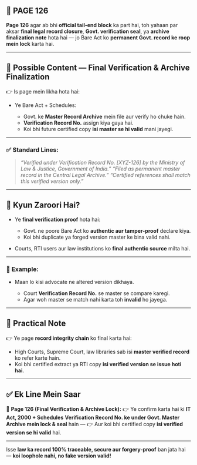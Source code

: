 ## 📄 **PAGE 126**

**Page 126** agar ab bhi **official tail-end block** ka part hai, toh yahaan par aksar **final legal record closure**, **Govt. verification seal**, ya **archive finalization note** hota hai — jo Bare Act ko **permanent Govt. record ke roop mein lock** karta hai.

---

## 🔹 **Possible Content — Final Verification & Archive Finalization**

👉 Is page mein likha hota hai:

* Ye Bare Act + Schedules:

  * Govt. ke **Master Record Archive** mein file aur verify ho chuke hain.
  * **Verification Record No.** assign kiya gaya hai.
  * Koi bhi future certified copy **isi master se hi valid** mani jayegi.

---

### ✅ **Standard Lines:**

> *“Verified under Verification Record No. \[XYZ-126] by the Ministry of Law & Justice, Government of India.”*
> *“Filed as permanent master record in the Central Legal Archive.”*
> *“Certified references shall match this verified version only.”*

---

## 🔹 **Kyun Zaroori Hai?**

* Ye **final verification proof** hota hai:

  * Govt. ne poore Bare Act ko **authentic aur tamper-proof** declare kiya.
  * Koi bhi duplicate ya forged version master ke bina valid nahi.
* Courts, RTI users aur law institutions ko **final authentic source** milta hai.

---

### 🧩 **Example:**

* Maan lo kisi advocate ne altered version dikhaya.

  * Court **Verification Record No.** se master se compare karegi.
  * Agar woh master se match nahi karta toh **invalid** ho jayega.

---

## 🔹 **Practical Note**

👉 Ye page **record integrity chain** ko final karta hai:

* High Courts, Supreme Court, law libraries sab isi **master verified record** ko refer karte hain.
* Koi bhi certified extract ya RTI copy **isi verified version se issue hoti hai**.

---

## ✅ **Ek Line Mein Saar**

📌 **Page 126 (Final Verification & Archive Lock):**
👉 Ye confirm karta hai ki **IT Act, 2000 + Schedules** **Verification Record No. ke under Govt. Master Archive mein lock & seal** hain —
👉 Aur koi bhi certified copy **isi verified version se hi valid** hai.

---

Isse **law ka record 100% traceable, secure aur forgery-proof** ban jata hai — **koi loophole nahi, no fake version valid!**
